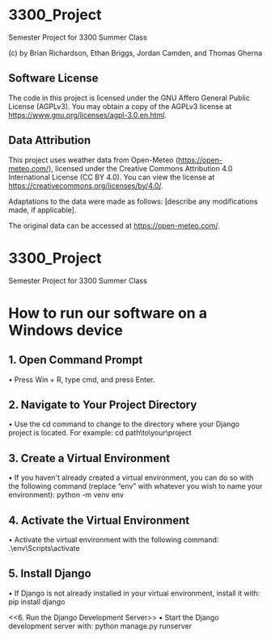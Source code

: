 # 3300_Project
Semester Project for 3300 Summer Class

(c) by Brian Richardson, Ethan Briggs, Jordan Camden, and Thomas Gherna

## Software License
The code in this project is licensed under the GNU Affero General Public License (AGPLv3). You may obtain a copy of the AGPLv3 license at <https://www.gnu.org/licenses/agpl-3.0.en.html>.

## Data Attribution
This project uses weather data from Open-Meteo (<https://open-meteo.com/>), licensed under the Creative Commons Attribution 4.0 International License (CC BY 4.0). You can view the license at <https://creativecommons.org/licenses/by/4.0/>. 

Adaptations to the data were made as follows: [describe any modifications made, if applicable].

The original data can be accessed at <https://open-meteo.com/>.

# 3300_Project
Semester Project for 3300 Summer Class

# How to run our software on a Windows device
## 1. Open Command Prompt
•	Press Win + R, type cmd, and press Enter.

## 2. Navigate to Your Project Directory
•	Use the cd command to change to the directory where your Django project is located. For example:
cd path\to\your\project

## 3. Create a Virtual Environment
•	If you haven't already created a virtual environment, you can do so with the following command (replace “env” with whatever you wish to name your environment):
python -m venv env

## 4. Activate the Virtual Environment
•	Activate the virtual environment with the following command:
.\env\Scripts\activate

## 5. Install Django
•	If Django is not already installed in your virtual environment, install it with:
pip install django

<<6. Run the Django Development Server>>
•	Start the Django development server with:
python manage.py runserver

